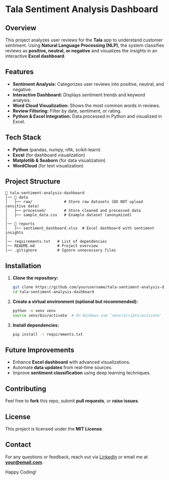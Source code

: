 # Tala Sentiment Analysis Dashboard

## Overview
This project analyzes user reviews for the **Tala** app to understand customer sentiment. Using **Natural Language Processing (NLP)**, the system classifies reviews as **positive, neutral, or negative** and visualizes the insights in an interactive **Excel dashboard**.

## Features
- **Sentiment Analysis:** Categorizes user reviews into positive, neutral, and negative.
- **Interactive Dashboard:** Displays sentiment trends and keyword analysis.
- **Word Cloud Visualization:** Shows the most common words in reviews.
- **Review Filtering:** Filter by date, sentiment, or rating.
- **Python & Excel Integration:** Data processed in Python and visualized in Excel.

## Tech Stack
- **Python** (pandas, numpy, nltk, scikit-learn)
- **Excel** (for dashboard visualization)
- **Matplotlib & Seaborn** (for data visualization)
- **WordCloud** (for text visualization)

## Project Structure
```
📂 tala-sentiment-analysis-dashboard
│── 📂 data
│   ├── raw/              # Store raw datasets (DO NOT upload sensitive data)
│   ├── processed/        # Store cleaned and processed data
│   ├── sample_data.csv   # Example dataset (anonymized)
│
│── 📂 reports
│   ├── sentiment_dashboard.xlsx  # Excel dashboard with sentiment insights
│
│── requirements.txt   # List of dependencies
│── README.md          # Project overview
│── .gitignore         # Ignore unnecessary files
```

## Installation
1. **Clone the repository:**
   ```bash
   git clone https://github.com/yourusername/tala-sentiment-analysis-dashboard.git
   cd tala-sentiment-analysis-dashboard
   ```
2. **Create a virtual environment (optional but recommended):**
   ```bash
   python -m venv venv
   source venv/bin/activate  # On Windows use 'venv\Scripts\activate'
   ```
3. **Install dependencies:**
   ```bash
   pip install -r requirements.txt
   ```


## Future Improvements
- Enhance **Excel dashboard** with advanced visualizations.
- Automate **data updates** from real-time sources.
- Improve **sentiment classification** using deep learning techniques.

## Contributing
Feel free to **fork** this repo, submit **pull requests**, or **raise issues**.

## License
This project is licensed under the **MIT License**.

## Contact
For any questions or feedback, reach out via [LinkedIn](https://www.linkedin.com/in/yourprofile) or email me at **your@email.com**.

Happy Coding!

